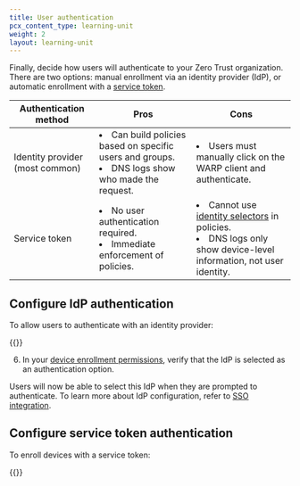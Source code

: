 ```yaml
---
title: User authentication
pcx_content_type: learning-unit
weight: 2
layout: learning-unit
---
```


Finally, decide how users will authenticate to your Zero Trust organization. There are two options: manual enrollment via an identity provider (IdP), or automatic enrollment with a [service token](/cloudflare-one/identity/service-tokens/).

| Authentication method | Pros | Cons |
| ----------------------|----- | ---- |
| Identity provider (most common)     | <li> Can build policies based on specific users and groups. </li> <li> DNS logs show who made the request. </li> | <li> Users must manually click on the WARP client and authenticate.</li> |
| Service token         | <li> No user authentication required. </li> <li> Immediate enforcement of policies. </li> | <li> Cannot use [identity selectors](/cloudflare-one/policies/gateway/identity-selectors/) in policies. </li> <li> DNS logs only show device-level information, not user identity. </li> |

## Configure IdP authentication

To allow users to authenticate with an identity provider:

{{<render file="_idp-integration.md" productFolder="cloudflare-one">}}

6. In your [device enrollment permissions](/cloudflare-one/connections/connect-devices/warp/deployment/device-enrollment/), verify that the IdP is selected as an authentication option.

Users will now be able to select this IdP when they are prompted to authenticate. To learn more about IdP configuration, refer to [SSO integration](/cloudflare-one/identity/idp-integration/).

## Configure service token authentication

To enroll devices with a service token:

{{<render file="_service-token-enrollment.md" productFolder="cloudflare-one">}}
